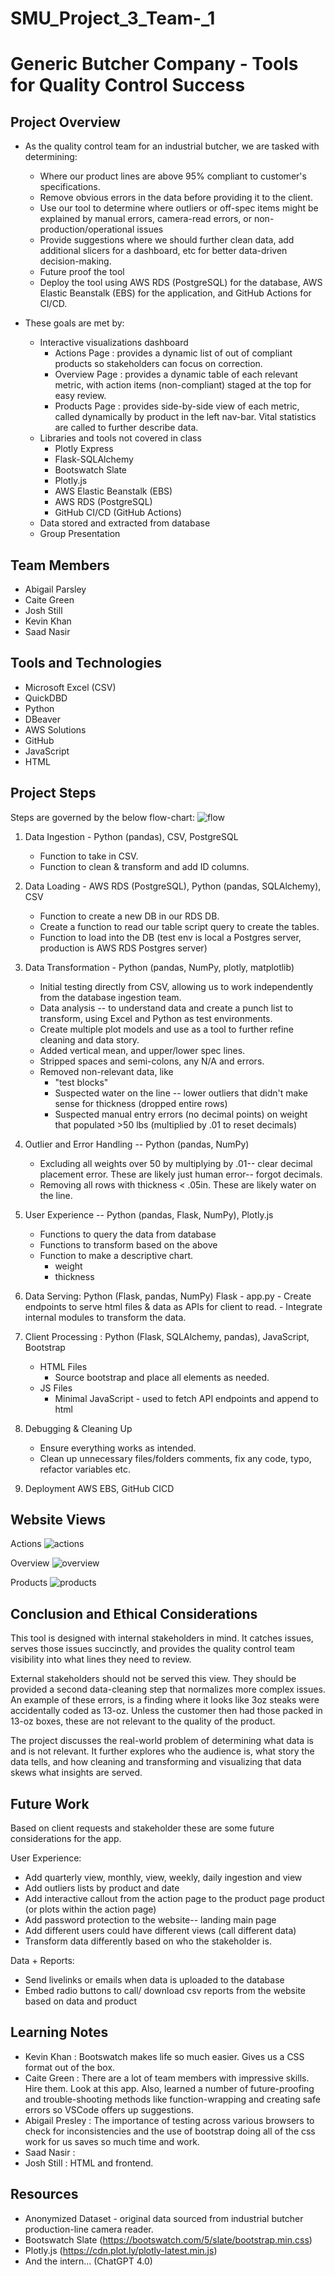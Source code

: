 # SMU_Project_3_Team-_1

# Generic Butcher Company - Tools for Quality Control Success

## Project Overview
- As the quality control team for an industrial butcher, we are tasked with determining:
    - Where our product lines are above 95% compliant to customer's specifications. 
    - Remove obvious errors in the data before providing it to the client.
    - Use our tool to determine where outliers or off-spec items might be explained by manual errors, camera-read errors, or non-production/operational issues
    - Provide suggestions where we should further clean data, add additional slicers for a dashboard, etc for better data-driven decision-making. 
    - Future proof the tool
    - Deploy the tool using AWS RDS (PostgreSQL) for the database, AWS Elastic Beanstalk (EBS) for the application, and GitHub Actions for CI/CD.
    
- These goals are met by: 
    - Interactive visualizations dashboard
        - Actions Page : provides a dynamic list of out of compliant products so stakeholders can focus on correction.
        - Overview Page : provides a dynamic table of each relevant metric, with action items (non-compliant) staged at the top for easy review. 
        - Products Page : provides side-by-side view of each metric, called dynamically by product in the left nav-bar. Vital statistics are called to further describe data.
    - Libraries and tools not covered in class
        - Plotly Express
        - Flask-SQLAlchemy
        - Bootswatch Slate
        - Plotly.js
        - AWS Elastic Beanstalk (EBS)
        - AWS RDS (PostgreSQL)
        - GitHub CI/CD (GitHub Actions)
    - Data stored and extracted from database
    - Group Presentation 


## Team Members
- Abigail Parsley
- Caite Green
- Josh Still
- Kevin Khan
- Saad Nasir

## Tools and Technologies

- Microsoft Excel (CSV)
- QuickDBD
- Python
- DBeaver
- AWS Solutions
- GitHub
- JavaScript
- HTML


## Project Steps
Steps are governed by the below flow-chart: 
![flow](resources/images/project_architecture.png)

1. Data Ingestion - Python (pandas), CSV, PostgreSQL
    - Function to take in CSV.
    - Function to clean & transform and add ID columns.

2. Data Loading - AWS RDS (PostgreSQL), Python (pandas, SQLAlchemy), CSV
    - Function to create a new DB in our RDS DB.
    - Create a function to read our table script query to create the tables.
    - Function to load into the DB (test env is local a Postgres server, production is AWS RDS Postgres server)

3. Data Transformation - Python (pandas, NumPy, plotly, matplotlib)
    - Initial testing directly from CSV, allowing us to work independently from the database ingestion team. 
    - Data analysis -- to understand data and create a punch list to transform, using Excel and Python as test environments.
    - Create multiple plot models and use as a tool to further refine cleaning and data story. 
    - Added vertical mean, and upper/lower spec lines.  
    - Stripped spaces and semi-colons, any N/A and errors.
    - Removed non-relevant data, like 
        - "test blocks"
        - Suspected water on the line -- lower outliers that didn't make sense for thickness (dropped entire rows)
        - Suspected manual entry errors (no decimal points) on weight that populated >50 lbs (multiplied by .01 to reset decimals)

4. Outlier and Error Handling -- Python (pandas, NumPy)
    - Excluding all weights over 50 by multiplying by .01-- clear decimal placement error. These are likely just human error-- forgot decimals.  
    - Removing all rows with thickness < .05in. These are likely water on the line. 

5. User Experience -- Python (pandas, Flask, NumPy), Plotly.js
    - Functions to query the data from database
    - Functions to transform based on the above
    - Function to make a descriptive chart. 
        - weight
        - thickness
    
6. Data Serving: Python (Flask, pandas, NumPy)
    Flask - app.py
        - Create endpoints to serve html files & data as APIs for client to read.
        - Integrate internal modules to transform the data.

7. Client Processing : Python (Flask, SQLAlchemy, pandas), JavaScript, Bootstrap
    - HTML Files
        - Source bootstrap and place all elements as needed.
    - JS Files
        - Minimal JavaScript - used to fetch API endpoints and append to html

8. Debugging & Cleaning Up
    - Ensure everything works as intended. 
    - Clean up unnecessary files/folders comments, fix any code, typo, refactor variables etc. 

9. Deployment AWS EBS, GitHub CICD

## Website Views
Actions
![actions](resources/images/actions.png)

Overview
![overview](resources/images/overview.png)

Products
![products](resources/images/products.png)

## Conclusion and Ethical Considerations 
This tool is designed with internal stakeholders in mind.  It catches issues, serves those issues succinctly, and provides the quality control team visibility into what lines they need to review.

External stakeholders should not be served this view.  They should be provided a second data-cleaning step that normalizes more complex issues. An example of these errors, is a finding where it looks like 3oz steaks were accidentally coded as 13-oz. Unless the customer then had those packed in 13-oz boxes, these are not relevant to the quality of the product. 

The project discusses the real-world problem of determining what data is and is not relevant. It further explores who the audience is, what story the data tells, and how cleaning and transforming and visualizing that data skews what insights are served.  


## Future Work
Based on client requests and stakeholder these are some future considerations for the app. 

User Experience:  
- Add quarterly view, monthly, view, weekly, daily ingestion and view
- Add outliers lists by product and date
- Add interactive callout from the action page to the product page product (or plots within the action page)
- Add password protection to the website-- landing main page
- Add different users could have different views (call different data)
- Transform data differently based on who the stakeholder is.  

Data + Reports:
- Send livelinks or emails when data is uploaded to the database
- Embed radio buttons to call/ download csv reports from the website based on data and product

## Learning Notes
- Kevin Khan : Bootswatch makes life so much easier. Gives us a CSS format out of the box. 
- Caite Green : There are a lot of team members with impressive skills.  Hire them. Look at this app. Also, learned a number of future-proofing and trouble-shooting methods like function-wrapping and creating safe errors so VSCode offers up suggestions. 
- Abigail Presley : The importance of testing across various browsers to check for inconsistencies and the use of bootstrap doing all of the css work for us saves so much time and work.
- Saad Nasir : 
- Josh Still : HTML and frontend.  

## Resources
 - Anonymized Dataset - original data sourced from industrial butcher production-line camera reader.  
 - Bootswatch Slate (https://bootswatch.com/5/slate/bootstrap.min.css)
 - Plotly.js (https://cdn.plot.ly/plotly-latest.min.js)
 - And the intern... (ChatGPT 4.0)

